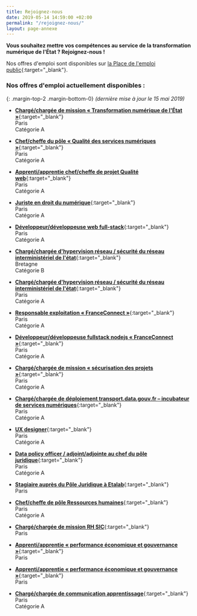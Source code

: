```yaml
---
title: Rejoignez-nous
date: 2019-05-14 14:59:00 +02:00
permalink: "/rejoignez-nous/"
layout: page-annexe
---
```


**Vous souhaitez mettre vos compétences au service de la transformation numérique de l'État ? Rejoignez-nous !**

Nos offres d'emploi sont disponibles sur [la Place de l'emploi public](https://www.place-emploi-public.gouv.fr/){:target="_blank"}.

### Nos offres d'emploi actuellement disponibles :
{: .margin-top-2 .margin-bottom-0} 
*(dernière mise à jour le 15 mai 2019)*
<br>
* [**Chargé/chargée de mission « Transformation numérique de l'État »**](https://www.place-emploi-public.gouv.fr/offre-emploi/chargee-de-mission--transformation-numerique-de-l-etat--reference-2019-198613 "Chargé.e de mission « Transformation numérique de l'État » - Nouvelle fenêtre"){:target="_blank"}
<br>Paris
<br>Catégorie A

* [**Chef/cheffe du pôle « Qualité des services numériques »**](https://www.place-emploi-public.gouv.fr/offre-emploi/chef-du-pole---qualite-des-services-numeriques--fh-reference-2019-198156 "Chef du pôle « Qualité des services numériques » - Nouvelle fenêtre"){:target="_blank"}
<br>Paris
<br>Catégorie A

* [**Apprenti/apprentie chef/cheffe de projet Qualité web**](https://www.place-emploi-public.gouv.fr/offre-emploi/chefcheffe-de-projet-qualite-web-reference-2019-195458 "Apprenti/e chef/cheffe de projet Qualité web - Nouvelle fenêtre"){:target="_blank"}
<br>Paris
<br>Catégorie A

* [**Juriste en droit du numérique**](https://www.place-emploi-public.gouv.fr/offre-emploi/juriste-en-droit-du-numerique-fh-reference-2019-195469 "Juriste en droit du numérique - Nouvelle fenêtre"){:target="_blank"}
<br>Paris
<br>Catégorie A

* [**Développeur/développeuse web full-stack**](https://www.place-emploi-public.gouv.fr/offre-emploi/developpeuse-ou-developpeur-web-full-stack-reference-2019-195465 "Développeur/développeuse web full-stack - Nouvelle fenêtre"){:target="_blank"}
<br>Paris
<br>Catégorie A

* [**Chargé/chargée d'hypervision réseau / sécurité du réseau interministériel de l'état**](https://www.place-emploi-public.gouv.fr/offre-emploi/chargee-d-hypervision-reseau--securite-du-reseau-interministeriel-de-l-etat-reference-2019-194152 "Chargé/chargée d'hypervision réseau / sécurité du réseau interministériel de l'état - Nouvelle fenêtre"){:target="_blank"}
<br>Bretagne
<br>Catégorie B

* [**Chargé/chargée d'hypervision réseau / sécurité du réseau interministériel de l'état**](https://www.place-emploi-public.gouv.fr/offre-emploi/chargee-d-hypervision-reseau--securite-du-reseau-interministeriel-de-l-etat-reference-2019-194149 "Chargé/chargée d'hypervision réseau / sécurité du réseau interministériel de l'état - Nouvelle fenêtre"){:target="_blank"}
<br>Paris
<br>Catégorie A

* [**Responsable exploitation « FranceConnect »**](https://www.place-emploi-public.gouv.fr/offre-emploi/responsable-exploitation--franceconnect--fh-reference-2019-180307 "Responsable exploitation FranceConnect - Nouvelle fenêtre"){:target="_blank"}
<br>Paris
<br>Catégorie A

* [**Développeur/développeuse fullstack nodejs « FranceConnect »**](https://www.place-emploi-public.gouv.fr/offre-emploi/developpeur-fullstack-nodejs--franceconnect--fh-reference-2019-180298 "Développeur fullstack nodejs FranceConnect - Nouvelle fenêtre"){:target="_blank"}
<br>Paris
<br>Catégorie A

* [**Chargé/chargée de mission « sécurisation des projets »**](https://www.place-emploi-public.gouv.fr/offre-emploi/chargee-de-mission-securisation-des-projets--reference-2019-176037 "Chargé/chargée de mission sécurisation des projets - Nouvelle fenêtre"){:target="_blank"}
<br>Paris
<br>Catégorie A

* [**Chargé/chargée de déploiement transport.data.gouv.fr – incubateur de services numériques**](https://www.place-emploi-public.gouv.fr/offre-emploi/chargee-de-deploiement-transportdatagouvfr--incubateur-de-services-numeriques-reference-2019-167746){:target="_blank"}
<br>Paris
<br>Catégorie A

* [**UX designer**](https://www.place-emploi-public.gouv.fr/offre-emploi/ux-designer-reference-2019-167742){:target="_blank"}
<br>Paris
<br>Catégorie A

* [**Data policy officer / adjoint/adjointe au chef du pôle juridique**](https://www.place-emploi-public.gouv.fr/offre-emploi/data-policy-officeradjoint-au-chef-du-ple-juridique-fh-reference-2019-195474){:target="_blank"}
<br>Paris
<br>Catégorie A

* [**Stagiaire auprès du Pôle Juridique à Etalab**](https://www.place-emploi-public.gouv.fr/offre-emploi/stagiaire-aupres-du-pole-juridique-a-etalab-reference-2019-191971){:target="_blank"}
<br>Paris

* [**Chef/cheffe de pôle Ressources humaines**](https://www.place-emploi-public.gouv.fr/offre-emploi/cheffe-de-pole-ressources-humaines-reference-2019-196876){:target="_blank"}
<br>Paris
<br>Catégorie A

* [**Chargé/chargée de mission RH SIC**](https://www.place-emploi-public.gouv.fr/offre-emploi/charge-chargee--de-mission-rh-sic-reference-2019-195454){:target="_blank"}
<br>Paris

* [**Apprenti/apprentie « performance économique et gouvernance »**](https://www.place-emploi-public.gouv.fr/offre-emploi/apprenti--performance-economique-et-gouvernance--fh-reference-2019-195467){:target="_blank"}
<br>Paris



* [**Apprenti/apprentie « performance économique et gouvernance »**](https://www.place-emploi-public.gouv.fr/offre-emploi/apprenti--performance-economique-et-gouvernance--fh-reference-2019-195467){:target="_blank"}
<br>Paris

* [**Chargé/chargée de communication apprentissage**](https://www.place-emploi-public.gouv.fr/offre-emploi/chargechargee-de-communication-en-apprentissage-reference-2019-195462){:target="_blank"}
<br>Paris
<br>Catégorie A





